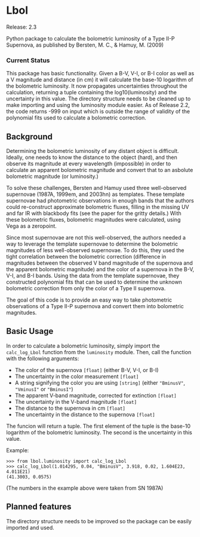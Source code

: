 # Lbol

Release: 2.3

Python package to calculate the bolometric luminosity of a Type II-P Supernova, as published by Bersten, M. C., & Hamuy, M. (2009)

### Current Status

This package has basic functionality. Given a B-V, V-I, or B-I color as well as a V magnitude and distance (in cm) it will calculate the base-10 logarithm of the bolometric luminosity. It now propagates uncertainties throughout the calculation, returning a tuple containing the log10(luminosity) and the uncertainty in this value. The directory structure needs to be cleaned up to make importing and using the luminosity module easier. As of Release 2.2, the code returns -999 on input which is outside the range of validity of the polynomial fits used to calculate a bolometric correction.

## Background

Determining the bolometric luminosity of any distant object is difficult. Ideally, one needs to know the distance to the object (hard), and then observe its magnitude at every wavelength (impossible) in order to calculate an apparent bolometric magnitude and convert that to an asbolute bolometric magnitude (or luminosity.)

To solve these challenges, Bersten and Hamuy used three well-observed supernovae (1987A, 1999em, and 2003hn) as templates. These template supernovae had photometric observations in enough bands that the authors could re-construct approximate bolometric fluxes, filling in the missing UV and far IR with blackbody fits (see the paper for the gritty details.) With these bolometric fluxes, bolometric magnitudes were calculated, using Vega as a zeropoint.

Since most supernovae are not this well-observed, the authors needed a way to leverage the template supernovae to determine the bolometric magnitudes of less well-observed supernovae. To do this, they used the tight correlation between the bolometric correction (difference in magnitudes between the observed V band magnitude of the supernova and the apparent bolometric magnitude) and the color of a supernova in the B-V, V-I, and B-I bands. Using the data from the template supernovae, they constructed polynomial fits that can be used to determine the unknown bolometric correction from only the color of a Type II supernova.

The goal of this code is to provide an easy way to take photometric observations of a Type II-P supernova and convert them into bolometric magnitudes.

## Basic Usage

In order to calculate a bolometric luminosity, simply import the `calc_log_Lbol` function from the `luminosity` module. Then, call the function with the following arguments:

* The color of the supernova `[float]` (either B-V, V-I, or B-I)
* The uncertainty in the color measurement `[float]`
* A string signifying the color you are using `[string]` (either `"BminusV"`, `"VminusI"` or `"BminusI"`)
* The apparent V-band magnitude, corrected for extinction `[float]`
* The uncertainty in the V-band magnitude `[float]`
* The distance to the supernova in cm `[float]`
* The uncertainty in the distance to the supernova `[float]`

The funcion will return a tuple. The first element of the tuple is the base-10 logarithm of the bolometric luminosity. The second is the uncertainty in this value.

Example:

    >>> from lbol.luminosity import calc_log_Lbol
    >>> calc_log_Lbol(1.014295, 0.04, "BminusV", 3.918, 0.02, 1.604E23, 4.011E21)
    (41.3003, 0.0575)

(The numbers in the example above were taken from SN 1987A)

## Planned features

The directory structure needs to be improved so the package can be easily imported and used.
